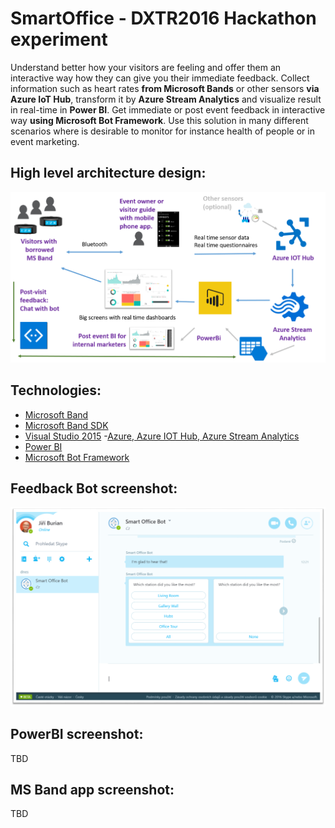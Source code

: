 # SmartOffice - DXTR2016 Hackathon experiment

Understand better how your visitors are feeling and offer them an interactive way how they can give you their immediate feedback.
Collect information such as heart rates __from Microsoft Bands__ or other sensors __via Azure IoT Hub__, transform it by __Azure Stream Analytics__ and visualize result in real-time in __Power BI__. Get immediate or post event feedback in interactive way __using Microsoft Bot Framework__. 
Use this solution in many different scenarios where is desirable to monitor for instance health of people or in event marketing.

## High level architecture design:
 
![alt tag](https://github.com/pospanet/SmartOffice/blob/master/Documentation/Burischema.png)

## Technologies:
- [Microsoft Band](https://www.microsoft.com/microsoft-band) 
- [Microsoft Band SDK](https://developer.microsoftband.com/bandsdk) 
- [Visual Studio 2015](https://www.visualstudio.com/)
 -[Azure, Azure IOT Hub, Azure Stream Analytics](https://azure.microsoft.com/en-us/suites/iot-suite/)
- [Power BI](https://powerbi.microsoft.com/)
- [Microsoft Bot Framework](https://dev.botframework.com/)

## Feedback Bot screenshot: 
![alt tag](https://github.com/pospanet/SmartOffice/blob/master/Documentation/SOBSkypeScreen.png)

## PowerBI screenshot: 
TBD

## MS Band app screenshot: 
TBD

